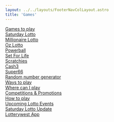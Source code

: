 ```yaml
---
layout: ../../layouts/FooterNavColLayout.astro
title: 'Games'
---
```

[Games to play](https://www.lotterywest.wa.gov.au/games/games-to-play)\
[Saturday Lotto](/lotterywest/games/saturday-lotto)\
[Millionaire Lotto](/lotterywest/games/millionaire-medley)\
[Oz Lotto](/lotterywest/games/oz-lotto)\
[Powerball](/lotterywest/games/powerball)\
[Set For Life](/lotterywest/games/set-for-life)\
[Scratchies](/lotterywest/games/scratchnwin)\
[Cash3](/lotterywest/games/cash-3)\
[Super66](/lotterywest/games/super66)\
[Random number generator](https://www.lotterywest.wa.gov.au/games/random-number-generator)\
[Ways to play](https://www.lotterywest.wa.gov.au/games/ways-to-play)\
[Where can I play](https://www.lotterywest.wa.gov.au/games/where-can-i-play)\
[Competitions &amp; Promotions](https://www.lotterywest.wa.gov.au/games/competitions)\
[How to play](https://www.lotterywest.wa.gov.au/games/how-to-play)\
[Upcoming Lotto Events](https://www.lotterywest.wa.gov.au/games/upcoming-lotto-events)\
[Saturday Lotto Update](https://www.lotterywest.wa.gov.au/games/saturday-lotto-update)\
[Lotterywest App](https://www.lotterywest.wa.gov.au/games/lotterywest-app)
                          
                          